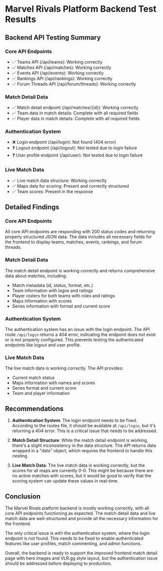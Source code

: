 # Marvel Rivals Platform Backend Test Results

## Backend API Testing Summary

### Core API Endpoints
- ✅ Teams API (/api/teams): Working correctly
- ✅ Matches API (/api/matches): Working correctly
- ✅ Events API (/api/events): Working correctly
- ✅ Rankings API (/api/rankings): Working correctly
- ✅ Forum Threads API (/api/forum/threads): Working correctly

### Match Detail Data
- ✅ Match detail endpoint (/api/matches/{id}): Working correctly
- ✅ Team data in match details: Complete with all required fields
- ✅ Player data in match details: Complete with all required fields

### Authentication System
- ❌ Login endpoint (/api/login): Not found (404 error)
- ❓ Logout endpoint (/api/logout): Not tested due to login failure
- ❓ User profile endpoint (/api/user): Not tested due to login failure

### Live Match Data
- ✅ Live match data structure: Working correctly
- ✅ Maps data for scoring: Present and correctly structured
- ✅ Team scores: Present in the response

## Detailed Findings

### Core API Endpoints
All core API endpoints are responding with 200 status codes and returning properly structured JSON data. The data includes all necessary fields for the frontend to display teams, matches, events, rankings, and forum threads.

### Match Detail Data
The match detail endpoint is working correctly and returns comprehensive data about matches, including:
- Match metadata (id, status, format, etc.)
- Team information with logos and ratings
- Player rosters for both teams with roles and ratings
- Maps information with scores
- Series information with format and current score

### Authentication System
The authentication system has an issue with the login endpoint. The API route `/api/login` returns a 404 error, indicating the endpoint does not exist or is not properly configured. This prevents testing the authenticated endpoints like logout and user profile.

### Live Match Data
The live match data is working correctly. The API provides:
- Current match status
- Maps information with names and scores
- Series format and current score
- Team and player information

## Recommendations

1. **Authentication System**: The login endpoint needs to be fixed. According to the routes file, it should be available at `/api/login`, but it's returning a 404 error. This is a critical issue that needs to be addressed.

2. **Match Detail Structure**: While the match detail endpoint is working, there's a slight inconsistency in the data structure. The API returns data wrapped in a "data" object, which requires the frontend to handle this nesting.

3. **Live Match Data**: The live match data is working correctly, but the scores for all maps are currently 0-0. This might be because there are no active matches with scores, but it would be good to verify that the scoring system can update these values in real-time.

## Conclusion

The Marvel Rivals platform backend is mostly working correctly, with all core API endpoints functioning as expected. The match detail data and live match data are well-structured and provide all the necessary information for the frontend.

The only critical issue is with the authentication system, where the login endpoint is not found. This needs to be fixed to enable authenticated features like user profiles, match commenting, and admin functions.

Overall, the backend is ready to support the improved frontend match detail page with hero images and VLR.gg style layout, but the authentication issue should be addressed before deploying to production.